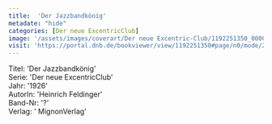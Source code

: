 ```yaml
---
title:  'Der Jazzbandkönig'
metadate: "hide"
categories: [Der neue ExcentricClub]
image: '/assets/images/coverart/Der neue Excentric-Club/1192251350_00000010.jpg'
visit: 'https://portal.dnb.de/bookviewer/view/1192251350#page/n0/mode/2up'
---
```

Titel: 'Der Jazzbandkönig' <br>
Serie: 'Der neue ExcentricClub' <br>
Jahr: '1926' <br>
AutorIn: 'Heinrich Feldinger' <br>
Band-Nr: '?' <br>
Verlag: ' MignonVerlag'